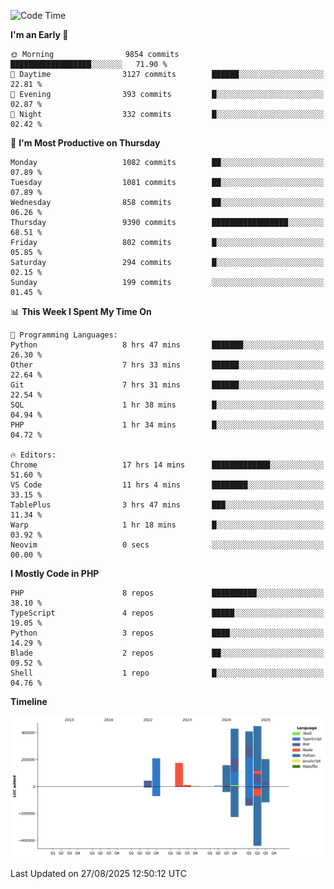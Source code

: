 <!--START_SECTION:waka-->
![Code Time](http://img.shields.io/badge/Code%20Time-4%2C071%20hrs%2010%20mins-blue)

**I'm an Early 🐤** 

```text
🌞 Morning                9854 commits        ██████████████████░░░░░░░   71.90 % 
🌆 Daytime                3127 commits        ██████░░░░░░░░░░░░░░░░░░░   22.81 % 
🌃 Evening                393 commits         █░░░░░░░░░░░░░░░░░░░░░░░░   02.87 % 
🌙 Night                  332 commits         █░░░░░░░░░░░░░░░░░░░░░░░░   02.42 % 
```
📅 **I'm Most Productive on Thursday** 

```text
Monday                   1082 commits        ██░░░░░░░░░░░░░░░░░░░░░░░   07.89 % 
Tuesday                  1081 commits        ██░░░░░░░░░░░░░░░░░░░░░░░   07.89 % 
Wednesday                858 commits         ██░░░░░░░░░░░░░░░░░░░░░░░   06.26 % 
Thursday                 9390 commits        █████████████████░░░░░░░░   68.51 % 
Friday                   802 commits         █░░░░░░░░░░░░░░░░░░░░░░░░   05.85 % 
Saturday                 294 commits         █░░░░░░░░░░░░░░░░░░░░░░░░   02.15 % 
Sunday                   199 commits         ░░░░░░░░░░░░░░░░░░░░░░░░░   01.45 % 
```


📊 **This Week I Spent My Time On** 

```text
💬 Programming Languages: 
Python                   8 hrs 47 mins       ███████░░░░░░░░░░░░░░░░░░   26.30 % 
Other                    7 hrs 33 mins       ██████░░░░░░░░░░░░░░░░░░░   22.64 % 
Git                      7 hrs 31 mins       ██████░░░░░░░░░░░░░░░░░░░   22.54 % 
SQL                      1 hr 38 mins        █░░░░░░░░░░░░░░░░░░░░░░░░   04.94 % 
PHP                      1 hr 34 mins        █░░░░░░░░░░░░░░░░░░░░░░░░   04.72 % 

🔥 Editors: 
Chrome                   17 hrs 14 mins      █████████████░░░░░░░░░░░░   51.60 % 
VS Code                  11 hrs 4 mins       ████████░░░░░░░░░░░░░░░░░   33.15 % 
TablePlus                3 hrs 47 mins       ███░░░░░░░░░░░░░░░░░░░░░░   11.34 % 
Warp                     1 hr 18 mins        █░░░░░░░░░░░░░░░░░░░░░░░░   03.92 % 
Neovim                   0 secs              ░░░░░░░░░░░░░░░░░░░░░░░░░   00.00 % 
```

**I Mostly Code in PHP** 

```text
PHP                      8 repos             ██████████░░░░░░░░░░░░░░░   38.10 % 
TypeScript               4 repos             █████░░░░░░░░░░░░░░░░░░░░   19.05 % 
Python                   3 repos             ████░░░░░░░░░░░░░░░░░░░░░   14.29 % 
Blade                    2 repos             ██░░░░░░░░░░░░░░░░░░░░░░░   09.52 % 
Shell                    1 repo              █░░░░░░░░░░░░░░░░░░░░░░░░   04.76 % 
```



**Timeline**

![Lines of Code chart](https://raw.githubusercontent.com/abrahamgreyson/abrahamgreyson/main/assets/bar_graph.png)


 Last Updated on 27/08/2025 12:50:12 UTC
<!--END_SECTION:waka-->
